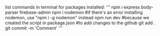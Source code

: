 list commands in terminal for packages installed:
'''
npm i express body-parser firebase-admin 
npm i nodemon #if there's an error installing nodemon, use "npm i -g nodemon" instead
npm run dev #because we created the script in package.json
#to add changes to the github
git add .
git commit -m 'Comment'
'''